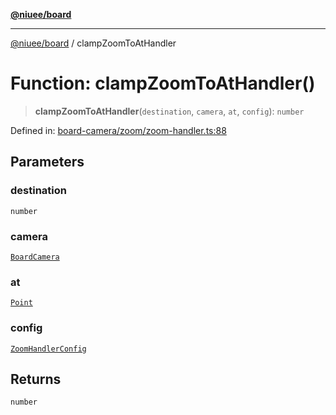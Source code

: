 [**@niuee/board**](../README.md)

***

[@niuee/board](../globals.md) / clampZoomToAtHandler

# Function: clampZoomToAtHandler()

> **clampZoomToAtHandler**(`destination`, `camera`, `at`, `config`): `number`

Defined in: [board-camera/zoom/zoom-handler.ts:88](https://github.com/niuee/board/blob/cc09a87e934160adef876c4e11d51fd97e78653d/src/board-camera/zoom/zoom-handler.ts#L88)

## Parameters

### destination

`number`

### camera

[`BoardCamera`](../interfaces/BoardCamera.md)

### at

[`Point`](../type-aliases/Point.md)

### config

[`ZoomHandlerConfig`](../type-aliases/ZoomHandlerConfig.md)

## Returns

`number`
